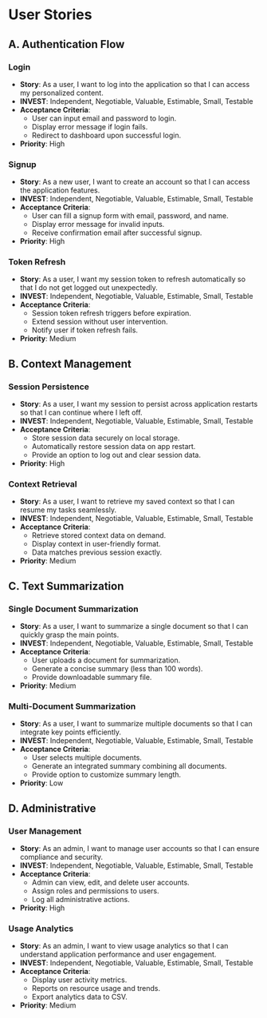 # User Stories

## A. Authentication Flow

### Login
- **Story**: As a user, I want to log into the application so that I can access my personalized content.
- **INVEST**: Independent, Negotiable, Valuable, Estimable, Small, Testable
- **Acceptance Criteria**:
  - User can input email and password to login.
  - Display error message if login fails.
  - Redirect to dashboard upon successful login.
- **Priority**: High

### Signup
- **Story**: As a new user, I want to create an account so that I can access the application features.
- **INVEST**: Independent, Negotiable, Valuable, Estimable, Small, Testable
- **Acceptance Criteria**:
  - User can fill a signup form with email, password, and name.
  - Display error message for invalid inputs.
  - Receive confirmation email after successful signup.
- **Priority**: High

### Token Refresh
- **Story**: As a user, I want my session token to refresh automatically so that I do not get logged out unexpectedly.
- **INVEST**: Independent, Negotiable, Valuable, Estimable, Small, Testable
- **Acceptance Criteria**:
  - Session token refresh triggers before expiration.
  - Extend session without user intervention.
  - Notify user if token refresh fails.
- **Priority**: Medium

## B. Context Management

### Session Persistence
- **Story**: As a user, I want my session to persist across application restarts so that I can continue where I left off.
- **INVEST**: Independent, Negotiable, Valuable, Estimable, Small, Testable
- **Acceptance Criteria**:
  - Store session data securely on local storage.
  - Automatically restore session data on app restart.
  - Provide an option to log out and clear session data.
- **Priority**: High

### Context Retrieval
- **Story**: As a user, I want to retrieve my saved context so that I can resume my tasks seamlessly.
- **INVEST**: Independent, Negotiable, Valuable, Estimable, Small, Testable
- **Acceptance Criteria**:
  - Retrieve stored context data on demand.
  - Display context in user-friendly format.
  - Data matches previous session exactly.
- **Priority**: Medium

## C. Text Summarization

### Single Document Summarization
- **Story**: As a user, I want to summarize a single document so that I can quickly grasp the main points.
- **INVEST**: Independent, Negotiable, Valuable, Estimable, Small, Testable
- **Acceptance Criteria**:
  - User uploads a document for summarization.
  - Generate a concise summary (less than 100 words).
  - Provide downloadable summary file.
- **Priority**: Medium

### Multi-Document Summarization
- **Story**: As a user, I want to summarize multiple documents so that I can integrate key points efficiently.
- **INVEST**: Independent, Negotiable, Valuable, Estimable, Small, Testable
- **Acceptance Criteria**:
  - User selects multiple documents.
  - Generate an integrated summary combining all documents.
  - Provide option to customize summary length.
- **Priority**: Low

## D. Administrative

### User Management
- **Story**: As an admin, I want to manage user accounts so that I can ensure compliance and security.
- **INVEST**: Independent, Negotiable, Valuable, Estimable, Small, Testable
- **Acceptance Criteria**:
  - Admin can view, edit, and delete user accounts.
  - Assign roles and permissions to users.
  - Log all administrative actions.
- **Priority**: High

### Usage Analytics
- **Story**: As an admin, I want to view usage analytics so that I can understand application performance and user engagement.
- **INVEST**: Independent, Negotiable, Valuable, Estimable, Small, Testable
- **Acceptance Criteria**:
  - Display user activity metrics.
  - Reports on resource usage and trends.
  - Export analytics data to CSV.
- **Priority**: Medium

